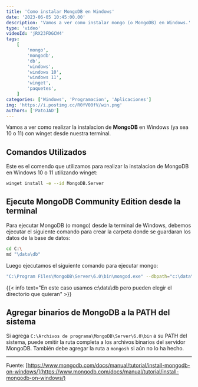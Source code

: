 ```yaml
---
title: 'Como instalar MongoDB en Windows'
date: '2023-06-05 10:45:00.00'
description: 'Vamos a ver como instalar mongo (o MongoDB) en Windows.'
type: 'video'
videoId: 'jRX23FDGCW4'
tags:
    [
        'mongo',
        'mongodb',
        'db',
        'windows',
        'windows 10',
        'windows 11',
        'winget',
        'paquetes',
    ]
categories: ['Windows', 'Programacion', 'Aplicaciones']
img: 'https://i.postimg.cc/R0fV00fV/win.png'
authors: ['PatoJAD']
---
```


Vamos a ver como realizar la instalacion de **MongoDB** en Windows (ya sea 10 o 11) con winget desde nuestra terminal.

## Comandos Utilizados

Este es el comendo que utilizamos para realizar la instalacion de MongoDB en Windows 10 o 11 utilizando winget:

```bash
winget install -e --id MongoDB.Server
```

## Ejecute MongoDB Community Edition desde la terminal

Para ejecutar MongoDB (o mongo) desde la terminal de Windows, debemos ejecutar el siguiente comando para crear la carpeta donde se guardaran los datos de la base de datos:

```bash
cd C:\
md "\data\db"
```

Luego ejecutamos el siguiente comando para ejecutar mongo:

```bash
"C:\Program Files\MongoDB\Server\6.0\bin\mongod.exe" --dbpath="c:\data\db"
```

{{< info  text="En este caso usamos c:\data\db pero pueden elegir el directorio que quieran" >}}

## Agregar binarios de MongoDB a la PATH del sistema

Si agrega `C:\Archivos de programa\MongoDB\Server\6.0\bin` a su PATH del sistema, puede omitir la ruta completa a los archivos binarios del servidor MongoDB. También debe agregar la ruta a `mongosh` si aún no lo ha hecho.

---

Fuente: [https://www.mongodb.com/docs/manual/tutorial/install-mongodb-on-windows/](https://www.mongodb.com/docs/manual/tutorial/install-mongodb-on-windows/)
